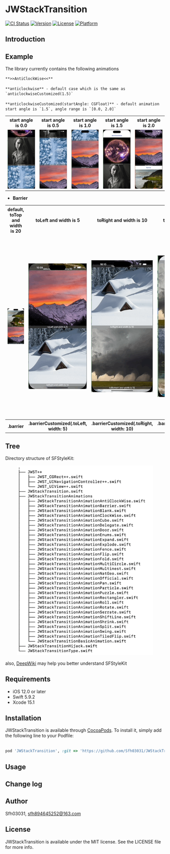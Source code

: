 # JWStackTransition

[![CI Status](https://img.shields.io/travis/Sfh03031/JWStackTransition.svg?style=flat)](https://travis-ci.org/Sfh03031/JWStackTransition)
[![Version](https://img.shields.io/cocoapods/v/JWStackTransition.svg?style=flat)](https://cocoapods.org/pods/JWStackTransition)
[![License](https://img.shields.io/cocoapods/l/JWStackTransition.svg?style=flat)](https://cocoapods.org/pods/JWStackTransition)
[![Platform](https://img.shields.io/cocoapods/p/JWStackTransition.svg?style=flat)](https://cocoapods.org/pods/JWStackTransition)

## Introduction

## Example

The library currently contains the following animations

    **>>AntiClockWise<<**

    **anticlockwise** - default case which is the same as `anticlockwiseCustomized(1.5)`
    
    **anticlockwiseCustomized(startAngle: CGFloat)** - default animation start angle is `1.5`, angle range is `[0.0, 2.0]`

<table>
    <tr>
        <th>start angle is 0.0</th>
        <th>start angle is 0.5</th>
        <th>start angle is 1.0</th>
        <th>start angle is 1.5</th>
        <th>start angle is 2.0</th>
    </tr>
    <tr>
        <td><img src="image/animations/AntiClockWise/custom_0.gif"></td>
        <td><img src="image/animations/AntiClockWise/custom_0.5.gif"></td>
        <td><img src="image/animations/AntiClockWise/custom_1.0.gif"></td>
        <td><img src="image/animations/AntiClockWise/default.gif"></td>
        <td><img src="image/animations/AntiClockWise/custom_2.0.gif"></td>
    </tr>
</table>

+ **Barrier**

<table>
<tr>
<th width="20%">default, toTop and width is 20</th>
<th>toLeft and width is 5</th>
<th>toRight and width is 10</th>
<th>toBottom and width is 15</th>
<th>toVerticalCenter and width is 20</th>
<th>toHorizontalCenter and width is 25</th>
</tr>
<tr>
<td width="20%"><img src="image/animations/Barrier/default.gif"></td>
<td><img src="image/animations/Barrier/custom_toLeft.gif"></td>
<td><img src="image/animations/Barrier/custom_toRight.gif"></td>
<td><img src="image/animations/Barrier/custom_toBottom.gif"></td>
<td><img src="image/animations/Barrier/custom_toVerticalCenter.gif"></td>
<td><img src="image/animations/Barrier/custom_toHorizontalCenter.gif"></td>
</tr>
<tr>
<th width="20%">.barrier</th>
<th>.barrierCustomized(.toLeft, width: 5)</th>
<th>.barrierCustomized(.toRight, width: 10)</th>
<th>.barrierCustomized(.toBottom, width: 15)</th>
<th>.barrierCustomized(.toVerticalCenter, width: 20)</th>
<th>.barrierCustomized(.toHorizontalCenter, width: 25)</th>
</tr>
</table>

## Tree

Directory structure of SFStyleKit:

<div align="center" >
  <img width="85%" src="image/tree.png" />
</div>

also, [DeepWiki](https://deepwiki.com/Sfh03031/SFStyleKit/) may help you better understand SFStyleKit

## Requirements

* iOS 12.0 or later
* Swift 5.9.2
* Xcode 15.1

## Installation

JWStackTransition is available through [CocoaPods](https://cocoapods.org). To install
it, simply add the following line to your Podfile:

```ruby

pod 'JWStackTransition', :git => 'https://github.com/Sfh03031/JWStackTransition.git'

```

## Usage

## Change log

## Author

Sfh03031, sfh894645252@163.com

## License

JWStackTransition is available under the MIT license. See the LICENSE file for more info.
